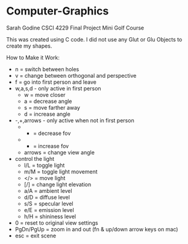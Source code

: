 # Computer-Graphics

Sarah Godine
CSCI 4229
Final Project
Mini Golf Course

This was created using C code. I did not use any Glut or Glu Objects to create my shapes.

How to Make it Work:
 * n = switch between holes
 * v = change between orthogonal and perspective
 * f = go into first person and leave
 * w,a,s,d - only active in first person
   * w = move closer
   * a = decrease angle
   * s = move farther away
   * d = increase angle
 * -,+,arrows - only active when not in first person
   * - = decrease fov
   * + = increase fov 
   * arrows = change view angle 
 * control the light
   * l/L = toggle light
   * m/M = toggle light movement
   * </> = move light
   * [/] = change light elevation
   * a/A = ambient level
   * d/D = diffuse level
   * s/S = specular level
   * e/E = emission level
   * h/H = shininess level   
 * 0 = reset to original view settings
 * PgDn/PgUp = zoom in and out (fn & up/down arrow keys on mac)
 * esc = exit scene
